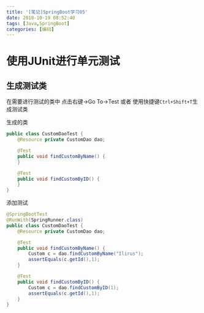 ```yaml
---
title: '[笔记]SpringBoot学习05'
date: 2018-10-19 08:52:40
tags: [Java,SpringBoot]
categories: [编码]
---
```


# 使用JUnit进行单元测试
## 生成测试类
在需要进行测试的类中 点击右键->Go To->Test 或者 使用快捷键`Ctrl+Shift+T`生成测试类

生成的类
```java
public class CustomDaoTest {
    @Resource private CustomDao dao;

    @Test
    public void findCustomByName() {
    }

    @Test
    public void findCustomByID() {
    }
}
```

<!-- more -->

添加测试
```java
@SpringBootTest
@RunWith(SpringRunner.class)
public class CustomDaoTest {
    @Resource private CustomDao dao;

    @Test
    public void findCustomByName() {
        Custom c = dao.findCustomByName("Ilirus");
        assertEquals(c.getId(),1);
    }

    @Test
    public void findCustomByID() {
        Custom c = dao.findCustomByID(1);
        assertEquals(c.getId(),1);
    }
}
```